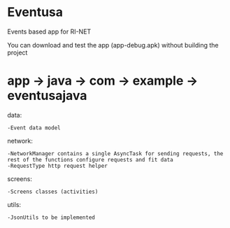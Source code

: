 # Eventusa
Events based app for RI-NET

You can download and test the app (app-debug.apk) without building the project

# app -> java -> com -> example -> eventusajava

 data:
 
    -Event data model
    
    
    
    
 
 network:
 
    -NetworkManager contains a single AsyncTask for sending requests, the rest of the functions configure requests and fit data
    -RequestType http request helper
    
    
    
    
  
 screens:
 
    -Screens classes (activities)
    
    
    
    
 
 utils:
 
    -JsonUtils to be implemented
